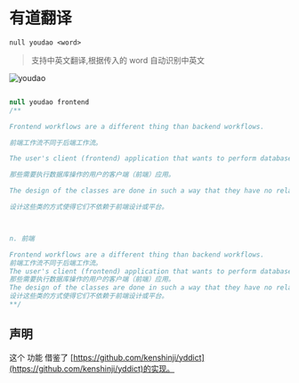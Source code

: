 # 有道翻译

```shell
null youdao <word>
```

> 支持中英文翻译,根据传入的 word 自动识别中英文

![youdao](/youdao.gif)

```js

null youdao frontend
/**

Frontend workflows are a different thing than backend workflows.

前端工作流不同于后端工作流。

The user's client (frontend) application that wants to perform database operations.

那些需要执行数据库操作的用户的客户端（前端）应用。

The design of the classes are done in such a way that they have no relationship with, or dependency on, the frontend design or platform.

设计这些类的方式使得它们不依赖于前端设计或平台。



n. 前端

Frontend workflows are a different thing than backend workflows.
前端工作流不同于后端工作流。
The user's client (frontend) application that wants to perform database operations.
那些需要执行数据库操作的用户的客户端（前端）应用。
The design of the classes are done in such a way that they have no relationship with, or dependency on, the frontend design or platform.
设计这些类的方式使得它们不依赖于前端设计或平台。
**/
```

## 声明

这个 功能 借鉴了 [https://github.com/kenshinji/yddict](https://github.com/kenshinji/yddict)的实现。
